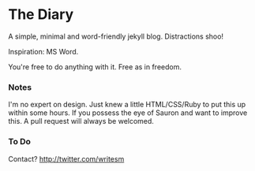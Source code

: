 # The Diary

A simple, minimal and word-friendly jekyll blog. Distractions shoo!

Inspiration: MS Word.

You're free to do anything with it. Free as in freedom. 

### Notes 
I'm no expert on design. Just knew a little HTML/CSS/Ruby to put this up within some hours. 
If you possess the eye of Sauron and want to improve this. A pull request will always be welcomed.

### To Do

Contact? http://twitter.com/writesm